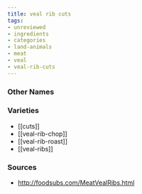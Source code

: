 ```yaml
---
title: veal rib cuts
tags:
- unreviewed
- ingredients
- categories
- land-animals
- meat
- veal
- veal-rib-cuts
---
```



### Other Names


### Varieties

* [[cuts]]
* [[veal-rib-chop]]
* [[veal-rib-roast]]
* [[veal-ribs]]

### Sources
* http://foodsubs.com/MeatVealRibs.html
